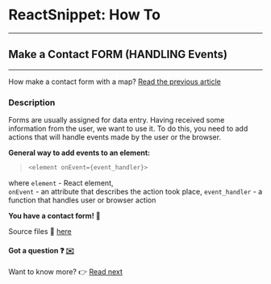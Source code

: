 # ReactSnippet: How To
---

## Make a Contact FORM (HANDLING Events)
---
How make a contact form with a map? [Read the previous article](https://github.com/andrewsinelnikov/ReactSnippet-How-To/blob/main/task9/README.md)

### Description
Forms are usually assigned for data entry. Having received some information from the user, we want to use it. To do this, you need to add actions that will handle events made by the user or the browser.

**General way to add events to an element:**
> ````Javascript 
> <element onEvent={event_handler}>
> ````
where 
  `element` - React element, <br />
  `onEvent` - an attribute that describes the action took place,
  `event_handler` - a function that handles user or browser action

**You have a contact form! 🎉**

Source files 📁 [here](https://github.com/andrewsinelnikov/ReactSnippet-How-To/tree/main/task10/src)

#### Got a question ❓   [✉️](https://twitter.com/Andrew79361148)

Want to know more? 👉 [Read next](https://github.com/andrewsinelnikov/ReactSnippet-How-To/blob/main/README.md)
